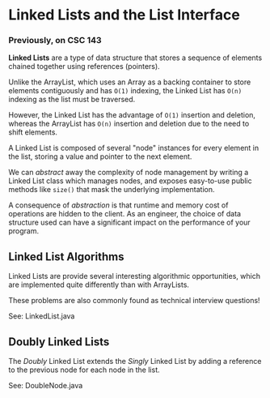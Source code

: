 # Linked Lists and the List Interface

### Previously, on CSC 143

**Linked Lists** are a type of data structure that stores a sequence of elements chained together using references (pointers).

Unlike the ArrayList, which uses an Array as a backing container to store elements contiguously and has `O(1)` indexing,
the Linked List has `O(n)` indexing as the list must be traversed.

However, the Linked List has the advantage of `O(1)` insertion and deletion,
whereas the ArrayList has `O(n)` insertion and deletion due to the need to shift elements.

A Linked List is composed of several "node" instances for every element in the list, storing a value and pointer to the next element.

We can *abstract* away the complexity of node management by writing a Linked List class which manages nodes,
and exposes easy-to-use public methods like `size()` that mask the underlying implementation.

A consequence of *abstraction* is that runtime and memory cost of operations are hidden to the client.
As an engineer, the choice of data structure used can have a significant impact on the performance of your program. 

## Linked List Algorithms

Linked Lists are provide several interesting algorithmic opportunities, which are implemented
quite differently than with ArrayLists.

These problems are also commonly found as technical interview questions!

See: LinkedList.java

## Doubly Linked Lists

The *Doubly* Linked List extends the *Singly* Linked List by adding a reference to the previous node
for each node in the list.

See: DoubleNode.java



